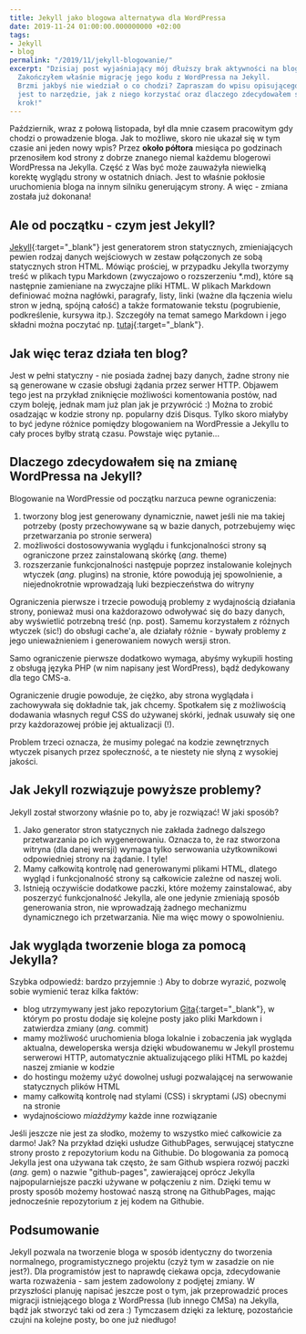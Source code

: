 ```yaml
---
title: Jekyll jako blogowa alternatywa dla WordPressa
date: 2019-11-24 01:00:00.000000000 +02:00
tags:
- Jekyll
- blog
permalink: "/2019/11/jekyll-blogowanie/"
excerpt: "Dzisiaj post wyjaśniający mój dłuższy brak aktywności na blogu.
  Zakończyłem właśnie migrację jego kodu z WordPressa na Jekyll.
  Brzmi jakbyś nie wiedział o co chodzi? Zapraszam do wpisu opisującego czym
  jest to narzędzie, jak z niego korzystać oraz dlaczego zdecydowałem się na ten
  krok!"
---
```

Październik, wraz z połową listopada, był dla mnie czasem pracowitym gdy chodzi
o prowadzenie bloga. Jak to możliwe, skoro nie ukazał się w tym czasie ani
jeden nowy wpis? Przez **około półtora** miesiąca po godzinach przenosiłem kod strony
z dobrze znanego niemal każdemu blogerowi WordPressa na Jekylla. Część z Was być może
zauważyła niewielką korektę wyglądu strony w ostatnich dniach. Jest to właśnie
pokłosie uruchomienia bloga na innym silniku generującym strony. A więc - zmiana
została już dokonana!

## Ale od początku - czym jest Jekyll?

[Jekyll](https://jekyllrb.com/){:target="_blank"} jest generatorem stron statycznych,
zmieniających pewien rodzaj danych wejściowych w zestaw połączonych ze sobą
statycznych stron HTML. Mówiąc prościej, w przypadku Jekylla tworzymy treść w
plikach typu Markdown (zwyczajowo o rozszerzeniu *.md), które są następnie
zamieniane na zwyczajne pliki HTML. W plikach Markdown definiować można
nagłówki, paragrafy, listy, linki (ważne dla łączenia wielu stron w jedną,
spójną całość) a także formatowanie tekstu (pogrubienie, podkreślenie, kursywa itp.).
Szczegóły na temat samego Markdown i jego składni można poczytać np.
[tutaj](https://www.markdownguide.org/getting-started){:target="_blank"}.

## Jak więc teraz działa ten blog?

Jest w pełni statyczny - nie posiada żadnej bazy danych, żadne strony nie są
generowane w czasie obsługi żądania przez serwer HTTP. Objawem tego jest na przykład
zniknięcie możliwości komentowania postów, nad czym boleję, jednak mam już plan
jak je przywrócić :) Można to zrobić osadzając w kodzie strony np. popularny
dziś Disqus. Tylko skoro miałyby to być jedyne różnice pomiędzy blogowaniem na
WordPressie a Jekyllu to cały proces byłby stratą czasu. Powstaje więc pytanie...

## Dlaczego zdecydowałem się na zmianę WordPressa na Jekyll?

Blogowanie na WordPressie od początku narzuca pewne ograniczenia:

1. tworzony blog jest generowany dynamicznie, nawet jeśli nie ma takiej potrzeby
(posty przechowywane są w bazie danych, potrzebujemy więc przetwarzania po stronie
serwera)
1. możliwości dostosowywania wyglądu i funkcjonalności strony są ograniczone przez
zainstalowaną skórkę (*ang.* theme)
1. rozszerzanie funkcjonalności następuje poprzez instalowanie kolejnych wtyczek
(*ang.* plugins) na stronie, które powodują jej spowolnienie, a niejednokrotnie
wprowadzają luki bezpieczeństwa do witryny

Ograniczenia pierwsze i trzecie powodują problemy z wydajnością działania strony,
ponieważ musi ona każdorazowo odwoływać się do bazy danych, aby wyświetlić potrzebną
treść (np. post). Samemu korzystałem z różnych wtyczek (sic!) do obsługi cache'a,
ale działały różnie - bywały problemy z jego unieważnieniem i generowaniem nowych
wersji stron.

Samo ograniczenie pierwsze dodatkowo wymaga, abyśmy wykupili hosting z obsługą
języka PHP (w nim napisany jest WordPress), bądź dedykowany dla tego CMS-a.

Ograniczenie drugie powoduje, że ciężko, aby strona wyglądała i zachowywała się
dokładnie tak, jak chcemy. Spotkałem się z możliwością dodawania własnych reguł
CSS do używanej skórki, jednak usuwały się one przy każdorazowej próbie jej
aktualizacji (!).

Problem trzeci oznacza, że musimy polegać na kodzie zewnętrznych wtyczek pisanych
przez społeczność, a te niestety nie słyną z wysokiej jakości.

## Jak Jekyll rozwiązuje powyższe problemy?

Jekyll został stworzony właśnie po to, aby je rozwiązać! W jaki sposób?

1. Jako generator stron statycznych nie zakłada żadnego dalszego przetwarzania po
ich wygenerowaniu. Oznacza to, że raz stworzona witryna (dla danej wersji) wymaga
tylko serwowania użytkownikowi odpowiedniej strony na żądanie. I tyle!
1. Mamy całkowitą kontrolę nad generowanymi plikami HTML, dlatego wygląd i
funkcjonalność strony są całkowicie zależne od naszej woli.
1. Istnieją oczywiście dodatkowe paczki, które możemy zainstalować, aby poszerzyć
funkcjonalność Jekylla, ale one jedynie zmieniają sposób generowania stron, nie
wprowadzają żadnego mechanizmu dynamicznego ich przetwarzania. Nie ma więc mowy
o spowolnieniu.

## Jak wygląda tworzenie bloga za pomocą Jekylla?

Szybka odpowiedź: bardzo przyjemnie :) Aby to dobrze wyrazić, pozwolę sobie
wymienić teraz kilka faktów:

- blog utrzymywany jest jako repozytorium [Gita](https://git-scm.com/){:target="_blank"},
w którym po prostu dodaje się kolejne posty jako pliki Markdown i zatwierdza
zmiany (*ang.* commit)
- mamy możliwość uruchomienia bloga lokalnie i zobaczenia jak wygląda aktualna,
deweloperska wersja dzięki wbudowanemu w Jekyll prostemu serwerowi HTTP,
automatycznie aktualizującego pliki HTML po każdej naszej zmianie w kodzie
- do hostingu możemy użyć dowolnej usługi pozwalającej na serwowanie
statycznych plików HTML
- mamy całkowitą kontrolę nad stylami (CSS) i skryptami (JS) obecnymi na stronie
- wydajnościowo *miażdżymy* każde inne rozwiązanie

Jeśli jeszcze nie jest za słodko, możemy to wszystko mieć całkowicie za darmo!
Jak? Na przykład dzięki usłudze GithubPages, serwującej statyczne strony prosto z
repozytorium kodu na Githubie. Do blogowania za pomocą Jekylla jest ona używana
tak często, że sam Github wspiera rozwój paczki (*ang.* gem) o nazwie
"github-pages", zawierającej oprócz Jekylla najpopularniejsze paczki używane
w połączeniu z nim. Dzięki temu w prosty sposób możemy hostować naszą stronę na
GithubPages, mając jednocześnie repozytorium z jej kodem na Githubie.

## Podsumowanie

Jekyll pozwala na tworzenie bloga w sposób identyczny do tworzenia normalnego,
programistycznego projektu (czyż tym w zasadzie on nie jest?). Dla programistów
jest to naprawdę ciekawa opcja, zdecydowanie warta rozważenia - sam jestem
zadowolony z podjętej zmiany. W przyszłości planuję napisać jeszcze post o tym,
jak przeprowadzić proces migracji istniejącego bloga z WordPressa (lub innego
CMSa) na Jekylla, bądź jak stworzyć taki od zera :) Tymczasem dzięki za lekturę,
pozostańcie czujni na kolejne posty, bo one już niedługo!
